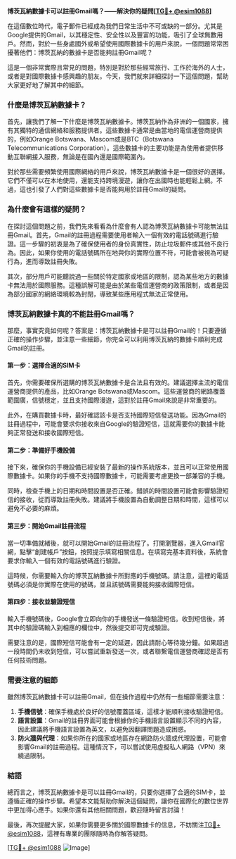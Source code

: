 **博茨瓦納數據卡可以註冊Gmail嗎？——解決你的疑問[[TG💪+ @esim1088](https://t.me/s/esim1088)]**

在這個數位時代，電子郵件已經成為我們日常生活中不可或缺的一部分。尤其是Google提供的Gmail，以其穩定性、安全性以及豐富的功能，吸引了全球無數用戶。然而，對於一些身處國外或希望使用國際數據卡的用戶來說，一個問題常常困擾著他們：博茨瓦納的數據卡是否能夠註冊Gmail呢？

這是一個非常實際且常見的問題，特別是對於那些經常旅行、工作於海外的人士，或者是對國際數據卡感興趣的朋友。今天，我們就來詳細探討一下這個問題，幫助大家更好地了解其中的細節。

### **什麼是博茨瓦納數據卡？**

首先，讓我們了解一下什麼是博茨瓦納數據卡。博茨瓦納作為非洲的一個國家，擁有其獨特的通信網絡和服務提供者。這些數據卡通常是由當地的電信運營商提供的，例如Orange Botswana、Mascom或是BTC（Botswana Telecommunications Corporation）。這些數據卡的主要功能是為使用者提供移動互聯網接入服務，無論是在國內還是國際範圍內。

對於那些需要頻繁使用國際網絡的用戶來說，博茨瓦納數據卡是一個很好的選擇。它們不僅可以在本地使用，還能支持跨境漫遊，讓你在出國時也能輕鬆上網。不過，這也引發了人們對這些數據卡是否能夠用於註冊Gmail的疑問。

### **為什麼會有這樣的疑問？**

在探討這個問題之前，我們先來看看為什麼會有人認為博茨瓦納數據卡可能無法註冊Gmail。首先，Gmail的註冊過程需要使用者輸入一個有效的電話號碼進行驗證。這一步驟的初衷是為了確保使用者的身份真實性，防止垃圾郵件或其他不良行為。因此，如果你使用的電話號碼所在地與你的實際位置不符，可能會被視為可疑行為，進而導致註冊失敗。

其次，部分用戶可能聽說過一些關於特定國家或地區的限制，認為某些地方的數據卡無法用於國際服務。這種誤解可能是由於某些電信運營商的政策限制，或者是因為部分國家的網絡環境較為封閉，導致某些應用程式無法正常使用。

### **博茨瓦納數據卡真的不能註冊Gmail嗎？**

那麼，事實究竟如何呢？答案是：博茨瓦納數據卡是可以註冊Gmail的！只要遵循正確的操作步驟，並注意一些細節，你完全可以利用博茨瓦納的數據卡順利完成Gmail的註冊。

#### **第一步：選擇合適的SIM卡**

首先，你需要確保所選購的博茨瓦納數據卡是合法且有效的。建議選擇主流的電信運營商提供的產品，比如Orange Botswana或Mascom。這些運營商的網路覆蓋範圍廣，信號穩定，並且支持國際漫遊，這對於註冊Gmail來說是非常重要的。

此外，在購買數據卡時，最好確認該卡是否支持國際短信發送功能。因為Gmail的註冊過程中，可能會要求你接收來自Google的驗證短信，這就需要你的數據卡能夠正常發送和接收國際短信。

#### **第二步：準備好手機設備**

接下來，確保你的手機設備已經安裝了最新的操作系統版本，並且可以正常使用國際數據卡。如果你的手機不支持國際數據卡，可能需要考慮更換一部兼容的手機。

同時，檢查手機上的日期和時間設置是否正確。錯誤的時間設置可能會影響驗證短信的接收，從而導致註冊失敗。建議將手機設置為自動調整日期和時間，這樣可以避免不必要的麻煩。

#### **第三步：開始Gmail註冊流程**

當一切準備就緒後，就可以開始Gmail的註冊流程了。打開瀏覽器，進入Gmail官網，點擊“創建帳戶”按鈕，按照提示填寫相關信息。在填寫完基本資料後，系統會要求你輸入一個有效的電話號碼進行驗證。

這時候，你需要輸入你的博茨瓦納數據卡所對應的手機號碼。請注意，這裡的電話號碼必須是你實際在使用的號碼，並且該號碼需要能夠接收國際短信。

#### **第四步：接收並驗證短信**

輸入手機號碼後，Google會立即向你的手機發送一條驗證短信。收到短信後，將其中的驗證碼輸入到相應的欄位中，然後提交即可完成驗證。

需要注意的是，國際短信可能會有一定的延遲，因此請耐心等待幾分鐘。如果超過一段時間仍未收到短信，可以嘗試重新發送一次，或者聯繫電信運營商確認是否有任何技術問題。

### **需要注意的細節**

雖然博茨瓦納數據卡可以註冊Gmail，但在操作過程中仍然有一些細節需要注意：

1. **手機信號**：確保手機處於良好的信號覆蓋區域，這樣才能順利接收驗證短信。
2. **語言設置**：Gmail的註冊界面可能會根據你的手機語言設置顯示不同的內容，因此建議將手機語言設置為英文，以避免因翻譯問題造成困惑。
3. **防火牆與代理**：如果你所在的國家或地區存在網路防火牆或代理設置，可能會影響Gmail的註冊過程。這種情況下，可以嘗試使用虛擬私人網路（VPN）來繞過限制。

### **結語**

總而言之，博茨瓦納數據卡是可以註冊Gmail的，只要你選擇了合適的SIM卡，並遵循正確的操作步驟。希望本文能幫助你解決這個疑問，讓你在國際化的數位世界中更加得心應手。如果你還有其他相關問題，歡迎隨時留言討論！

最後，再次提醒大家，如果你需要更多關於國際數據卡的信息，不妨關注[TG💪+ @esim1088](https://t.me/s/esim1088)，這裡有專業的團隊隨時為你解答疑問。

[[TG💪+ @esim1088](https://t.me/s/esim1088) ![Image](https://i.postimg.cc/4NQfJmqS/Snipaste-2025-05-13-00-14-12.png)]